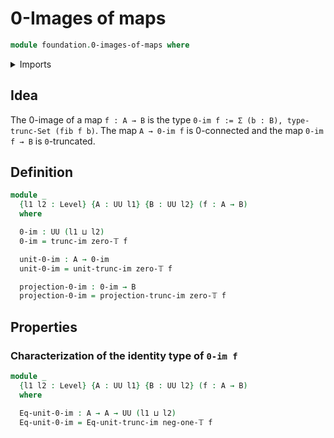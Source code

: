 # 0-Images of maps

```agda
module foundation.0-images-of-maps where
```

<details><summary>Imports</summary>

```agda
open import foundation.dependent-pair-types
open import foundation.fibers-of-maps
open import foundation.identity-types
open import foundation.images
open import foundation.propositional-truncations
open import foundation.set-truncations
open import foundation.truncation-images-of-maps
open import foundation.truncation-levels
open import foundation.universe-levels
```

</details>

## Idea

The 0-image of a map `f : A → B` is the type
`0-im f := Σ (b : B), type-trunc-Set (fib f b)`. The map `A → 0-im f` is
0-connected and the map `0-im f → B` is `0`-truncated.

## Definition

```agda
module _
  {l1 l2 : Level} {A : UU l1} {B : UU l2} (f : A → B)
  where

  0-im : UU (l1 ⊔ l2)
  0-im = trunc-im zero-𝕋 f

  unit-0-im : A → 0-im
  unit-0-im = unit-trunc-im zero-𝕋 f

  projection-0-im : 0-im → B
  projection-0-im = projection-trunc-im zero-𝕋 f
```

## Properties

### Characterization of the identity type of `0-im f`

```agda
module _
  {l1 l2 : Level} {A : UU l1} {B : UU l2} (f : A → B)
  where

  Eq-unit-0-im : A → A → UU (l1 ⊔ l2)
  Eq-unit-0-im = Eq-unit-trunc-im neg-one-𝕋 f
```
